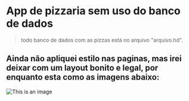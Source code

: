# App de pizzaria sem uso do banco de dados
 > todo banco de dados com as pizzas está no arquivo "arquivo.hd".

## Ainda não apliquei estilo nas paginas, mas irei deixar com um layout bonito e legal, por enquanto esta como as imagens abaixo: 

![This is an image]("/img-app/Menu.png")
